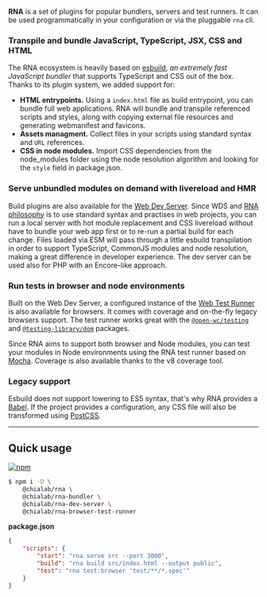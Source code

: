 **RNA** is a set of plugins for popular bundlers, servers and test runners. It can be used programmatically in your configuration or via the pluggable `rna` cli.

### Transpile and bundle JavaScript, TypeScript, JSX, CSS and HTML

The RNA ecosystem is heavily based on [esbuild](https://esbuild.github.io/), *an extremely fast JavaScript bundler* that supports TypeScript and CSS out of the box. Thanks to its plugin system, we added support for:

* **HTML entrypoints.** Using a `index.html` file as build entrypoint, you can bundle full web applications. RNA will bundle and transpile referenced scripts and styles, along with copying external file resources and generating webmanifest and favicons.
* **Assets managment.** Collect files in your scripts using standard syntax and `URL` references.
* **CSS in node modules.** Import CSS dependencies from the node_modules folder using the node resolution algorithm and looking for the `style` field in package.json.

### Serve unbundled modules on demand with livereload and HMR

Build plugins are also available for the [Web Dev Server](https://modern-web.dev/docs/dev-server/overview/). Since WDS and [RNA philosophy](./Architecture) is to use standard syntax and practises in web projects, you can run a local server with hot module replacement and CSS livereload without have to bundle your web app first or to re-run a partial build for each change. Files loaded via ESM will pass through a little esbuild transpilation in order to support TypeScript, CommonJS modules and node resolution, making a great difference in developer experience. The dev server can be used also for PHP with an Encore-like approach.

### Run tests in browser and node environments

Built on the Web Dev Server, a configured instance of the [Web Test Runner](https://modern-web.dev/docs/test-runner/overview/) is also available for browsers. It comes with coverage and on-the-fly legacy browsers support. The test runner works great with the [`@open-wc/testing`](https://www.npmjs.com/package/@open-wc/testing) and [`@testing-library/dom`](https://www.npmjs.com/package/@testing-library/dom) packages.

Since RNA aims to support both browser and Node modules, you can test your modules in Node environments using the RNA test runner based on [Mocha](https://mochajs.org/). Coverage is also available thanks to the v8 coverage tool.

### Legacy support

Esbuild does not support lowering to ES5 syntax, that's why RNA provides a [Babel](https://babeljs.io/). If the project provides a configuration, any CSS file will also be transformed using [PostCSS](https://postcss.org/).

---

## Quick usage

[<img src="https://img.shields.io/npm/v/@chialab/rna" alt="npm" />](https://www.npmjs.com/package/@chialab/rna)

```sh
$ npm i -D \
    @chialab/rna \
    @chialab/rna-bundler \
    @chialab/rna-dev-server \
    @chialab/rna-browser-test-runner
```

**package.json**
```json
{
    "scripts": {
        "start": "rna serve src --port 3000",
        "build": "rna build src/index.html --output public",
        "test": "rna test:browser 'test/**/*.spec'"
    }
}

